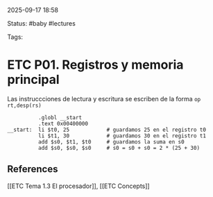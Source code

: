2025-09-17 18:58

Status: #baby #lectures

Tags:

# ETC P01. Registros y memoria principal

Las instruccciones de lectura y escritura se escriben de la forma `op rt,desp(rs)`

```assembly
          .globl __start
          .text 0x00400000
__start:  li $t0, 25            # guardamos 25 en el registro t0
          li $t1, 30            # guardamos 30 en el registro t1
          add $s0, $t1, $t0     # guardamos la suma en s0
          add $s0, $s0, $s0     # s0 = s0 + s0 = 2 * (25 + 30)
```


## References

[[ETC Tema 1.3 El procesador]], [[ETC Concepts]]